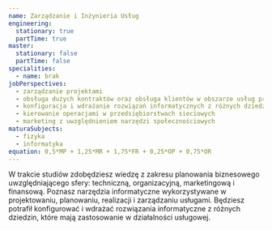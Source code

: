 ```yaml
---
name: Zarządzanie i Inżynieria Usług
engineering:
  stationary: true
  partTime: true
master:
  stationary: false
  partTime: false
specialities:
  - name: brak
jobPerspectives:
  - zarządzanie projektami
  - obsługa dużych kontraktów oraz obsługa klientów w obszarze usług przemysłowych
  - konfiguracja i wdrażanie rozwiązań informatycznych z różnych dziedzin, które mają zastosowanie w działalności usługowej
  - kierowanie operacjami w przedsiębiorstwach sieciowych 
  - marketing z uwzględnieniem narzędzi społecznościowych
maturaSubjects:
  - fizyka
  - informatyka
equation: 0,5*MP + 1,25*MR + 1,75*FR + 0,25*OP + 0,75*OR
---
```

W trakcie studiów zdobędziesz wiedzę z zakresu planowania biznesowego uwzględniającego sfery: techniczną, organizacyjną, marketingową i finansową. Poznasz narzędzia informatyczne wykorzystywane w projektowaniu, planowaniu, realizacji i zarządzaniu usługami. Będziesz potrafił konfigurować i wdrażać rozwiązania informatyczne z różnych dziedzin, które mają zastosowanie w działalności usługowej. 